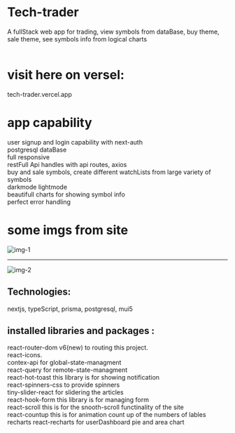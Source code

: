 # Tech-trader
A fullStack web app for trading, view symbols from dataBase, buy theme, sale theme, see symbols info from logical charts<br><br>
# visit here on versel: 
tech-trader.vercel.app <br>

# app capability
user signup and login capability with next-auth<br>
postgresql dataBase<br>
full responsive<br>
restFull Api handles with api routes, axios<br>
buy and sale symbols, create different watchLists from large variety of symbols<br>
darkmode lightmode<br>
beautifull charts for showing symbol info<br>
perfect error handling<br>


# some imgs from site
![img-1](https://github.com/Ashkan2003/react-WTech/assets/125794999/1f20f282-be58-45bf-9f66-42904c484061)<hr>
![img-2](https://github.com/Ashkan2003/react-WTech/assets/125794999/c47027d6-f04c-44ca-bb3c-e3164b7065c5)


## Technologies:
nextjs, typeScript, prisma, postgresql, mui5

## installed libraries and packages : 
 react-router-dom v6(new) to routing this project.<br />
 react-icons.<br />
 contex-api for global-state-managment<br />
 react-query for remote-state-managment<br />
 react-hot-toast this library is for showing notification<br />
 react-spinners-css to provide spinners<br />
 tiny-slider-react for slidering the articles<br />
 react-hook-form  this library is for managing form<br />
 react-scroll this is for the snooth-scroll functinality of the site<br />
 react-countup this is for animation count up of the numbers of lables<br />
 recharts react-recharts for userDashboard pie and area chart<br />

